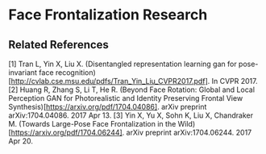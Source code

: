 # Face Frontalization Research


## Related References
[1] Tran L, Yin X, Liu X. (Disentangled representation learning gan for pose-invariant face recognition)[http://cvlab.cse.msu.edu/pdfs/Tran_Yin_Liu_CVPR2017.pdf]. In CVPR 2017.
[2] Huang R, Zhang S, Li T, He R. (Beyond Face Rotation: Global and Local Perception GAN for Photorealistic and Identity Preserving Frontal View Synthesis)[https://arxiv.org/pdf/1704.04086]. arXiv preprint arXiv:1704.04086. 2017 Apr 13.
[3] Yin X, Yu X, Sohn K, Liu X, Chandraker M. (Towards Large-Pose Face Frontalization in the Wild)[https://arxiv.org/pdf/1704.06244]. arXiv preprint arXiv:1704.06244. 2017 Apr 20.

